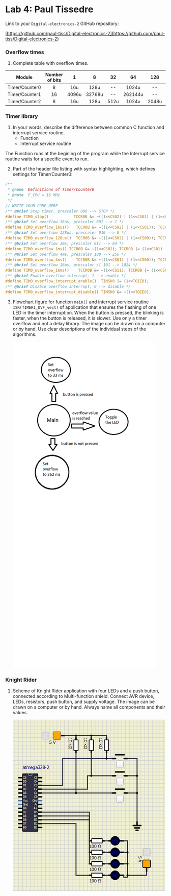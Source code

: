 # Lab 4: Paul Tissedre

Link to your `Digital-electronics-2` GitHub repository:

   [https://github.com/paul-tiss/Digital-electronics-2](https://github.com/paul-tiss/Digital-electronics-2)



### Overflow times

1. Complete table with overflow times.

|   **Module**   | **Number of bits** | **1** | **8**  | **32** | **64**  | **128** | **256**  | **1024** |
| :------------: | :----------------: | :---: | :----: | :----: | :-----: | :-----: | :------: | :------: |
| Timer/Counter0 |         8          |  16u  |  128u  |   --   |  1024u  |   --    |  4096u   |  16384u  |
| Timer/Counter1 |         16         | 4096u | 32768u |   --   | 262144u |   --    | 1048776u | 4194304u |
| Timer/Counter2 |         8          |  16u  |  128u  |  512u  |  1024u  |  2048u  |  4096u   |  16384u  |


### Timer library

1. In your words, describe the difference between common C function and interrupt service routine.
   * Function
   * Interrupt service routine

The Function runs at the begining of the program while the Interrupt service routine waits for a specific event to run.

2. Part of the header file listing with syntax highlighting, which defines settings for Timer/Counter0:

```c
/**
 * @name  Definitions of Timer/Counter0
 * @note  F_CPU = 16 MHz
 */
// WRITE YOUR CODE HERE
/** @brief Stop timer, prescaler 000 --> STOP */
#define TIM0_stop()           TCCR0B &= ~((1<<CS02) | (1<<CS01) | (1<<CS00));
/** @brief Set overflow 16us, prescaler 001 --> 1 */
#define TIM0_overflow_16us()   TCCR0B &= ~((1<<CS02) | (1<<CS01)); TCCR0B |= (1<<CS00);
/** @brief Set overflow 128us, prescaler 010 --> 8 */
#define TIM0_overflow_128us()  TCCR0B &= ~((1<<CS02) | (1<<CS00)); TCCR0B |= (1<<CS01);
/** @brief Set overflow 1ms, prescaler 011 --> 64 */
#define TIM0_overflow_1ms() TCCR0B &= ~(1<<CS02); TCCR0B |= (1<<CS01) | (1<<CS00);
/** @brief Set overflow 4ms, prescaler 100 --> 256 */
#define TIM0_overflow_4ms()    TCCR0B &= ~((1<<CS01) | (1<<CS00)); TCCR0B |= (1<<CS02);
/** @brief Set overflow 16ms, prescaler // 101 --> 1024 */
#define TIM0_overflow_16ms()    TCCR0B &= ~(1<<CS11); TCCR0B |= (1<<CS02) | (1<<CS00);
/** @brief Enable overflow interrupt, 1 --> enable */
#define TIM0_overflow_interrupt_enable()  TIMSK0 |= (1<<TOIE0);
/** @brief Disable overflow interrupt, 0 --> disable */
#define TIM0_overflow_interrupt_disable() TIMSK0 &= ~(1<<TOIE0);
```

3. Flowchart figure for function `main()` and interrupt service routine `ISR(TIMER1_OVF_vect)` of application that ensures the flashing of one LED in the timer interruption. When the button is pressed, the blinking is faster, when the button is released, it is slower. Use only a timer overflow and not a delay library. The image can be drawn on a computer or by hand. Use clear descriptions of the individual steps of the algorithms.

   ![your figure](./schema.png)


### Knight Rider

1. Scheme of Knight Rider application with four LEDs and a push button, connected according to Multi-function shield. Connect AVR device, LEDs, resistors, push button, and supply voltage. The image can be drawn on a computer or by hand. Always name all components and their values.

   ![your figure](./Capture.PNG)